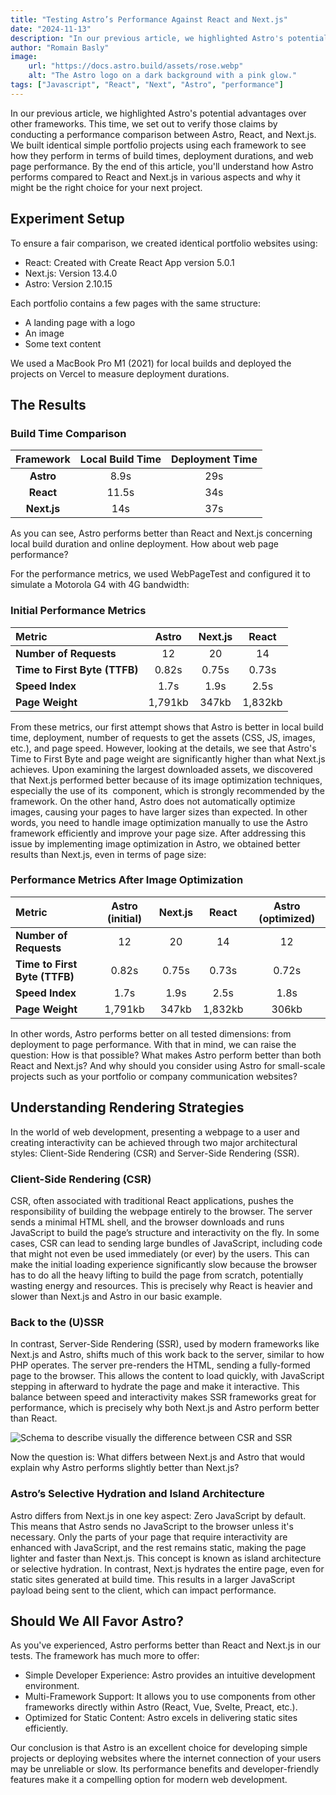```yaml
---
title: "Testing Astro’s Performance Against React and Next.js"
date: "2024-11-13"
description: "In our previous article, we highlighted Astro's potential advantages over other frameworks. This time, we set out to verify those claims by conducting a performance comparison between Astro, React, and Next.js. We built identical simple portfolio projects (more...)"
author: "Romain Basly"
image:
    url: "https://docs.astro.build/assets/rose.webp"
    alt: "The Astro logo on a dark background with a pink glow."
tags: ["Javascript", "React", "Next", "Astro", "performance"]
---
```


In our previous article, we highlighted Astro's potential advantages over other frameworks. This time, we set out to verify those claims by conducting a performance comparison between Astro, React, and Next.js. We built identical simple portfolio projects using each framework to see how they perform in terms of build times, deployment durations, and web page performance. By the end of this article, you'll understand how Astro performs compared to React and Next.js in various aspects and why it might be the right choice for your next project.

## Experiment Setup

To ensure a fair comparison, we created identical portfolio websites using:
* React: Created with Create React App version 5.0.1
* Next.js: Version 13.4.0
* Astro: Version 2.10.15

Each portfolio contains a few pages with the same structure:
* A landing page with a logo
* An image
* Some text content

We used a MacBook Pro M1 (2021) for local builds and deployed the projects on Vercel to measure deployment durations.

## The Results
### Build Time Comparison
| Framework    | Local Build Time   | Deployment Time   |
|:------------:|:------------------:|:-----------------:|
| **Astro**    | 8.9s               | 29s               |
| **React**    | 11.5s              | 34s               |
| **Next.js**  | 14s                | 37s               |

As you can see, Astro performs better than React and Next.js concerning local build duration and online deployment. How about web page performance?

For the performance metrics, we used WebPageTest and configured it to simulate a Motorola G4 with 4G bandwidth:

### Initial Performance Metrics

| Metric                       | Astro    | Next.js | React  | 
|:-----------------------------|:--------:|:-------:|:------:|
| **Number of Requests**       | 12       | 20      | 14     | 
| **Time to First Byte (TTFB)**| 0.82s    | 0.75s   | 0.73s  | 
| **Speed Index**              | 1.7s     | 1.9s    | 2.5s   | 
| **Page Weight**              | 1,791kb  | 347kb   | 1,832kb| 

From these metrics, our first attempt shows that Astro is better in local build time, deployment, number of requests to get the assets (CSS, JS, images, etc.), and page speed. However, looking at the details, we see that Astro's Time to First Byte and page weight are significantly higher than what Next.js achieves.
Upon examining the largest downloaded assets, we discovered that Next.js performed better because of its image optimization techniques, especially the use of its <Image /> component, which is strongly recommended by the framework. On the other hand, Astro does not automatically optimize images, causing your pages to have larger sizes than expected. In other words, you need to handle image optimization manually to use the Astro framework efficiently and improve your page size.
After addressing this issue by implementing image optimization in Astro, we obtained better results than Next.js, even in terms of page size:

### Performance Metrics After Image Optimization

| Metric                       | Astro (initial)    | Next.js | React  | Astro (optimized) |
|:-----------------------------|:------------------:|:-------:|:------:|:-----------------:|
| **Number of Requests**       | 12                 | 20      | 14     | 12                |
| **Time to First Byte (TTFB)**| 0.82s              | 0.75s   | 0.73s  | 0.72s             |
| **Speed Index**              | 1.7s               | 1.9s    | 2.5s   | 1.8s              |
| **Page Weight**              | 1,791kb            | 347kb   | 1,832kb| 306kb             |

In other words, Astro performs better on all tested dimensions: from deployment to page performance. With that in mind, we can raise the question: How is that possible? What makes Astro perform better than both React and Next.js? And why should you consider using Astro for small-scale projects such as your portfolio or company communication websites?

## Understanding Rendering Strategies

In the world of web development, presenting a webpage to a user and creating interactivity can be achieved through two major architectural styles: Client-Side Rendering (CSR) and Server-Side Rendering (SSR).

### Client-Side Rendering (CSR)

CSR, often associated with traditional React applications, pushes the responsibility of building the webpage entirely to the browser. The server sends a minimal HTML shell, and the browser downloads and runs JavaScript to build the page’s structure and interactivity on the fly.
In some cases, CSR can lead to sending large bundles of JavaScript, including code that might not even be used immediately (or ever) by the users. This can make the initial loading experience significantly slow because the browser has to do all the heavy lifting to build the page from scratch, potentially wasting energy and resources. This is precisely why React is heavier and slower than Next.js and Astro in our basic example.

### Back to the (U)SSR

In contrast, Server-Side Rendering (SSR), used by modern frameworks like Next.js and Astro, shifts much of this work back to the server, similar to how PHP operates. The server pre-renders the HTML, sending a fully-formed page to the browser. This allows the content to load quickly, with JavaScript stepping in afterward to hydrate the page and make it interactive.
This balance between speed and interactivity makes SSR frameworks great for performance, which is precisely why both Next.js and Astro perform better than React. 

![Schema to describe visually the difference between CSR and SSR](/Images/blog-posts/2/schema-csr-ssr.png)

Now the question is: What differs between Next.js and Astro that would explain why Astro performs slightly better than Next.js?

### Astro’s Selective Hydration and Island Architecture

Astro differs from Next.js in one key aspect: Zero JavaScript by default. This means that Astro sends no JavaScript to the browser unless it's necessary. Only the parts of your page that require interactivity are enhanced with JavaScript, and the rest remains static, making the page lighter and faster than Next.js. This concept is known as island architecture or selective hydration.
In contrast, Next.js hydrates the entire page, even for static sites generated at build time. This results in a larger JavaScript payload being sent to the client, which can impact performance.

## Should We All Favor Astro?

As you've experienced, Astro performs better than React and Next.js in our tests. The framework has much more to offer:
* Simple Developer Experience: Astro provides an intuitive development environment.
* Multi-Framework Support: It allows you to use components from other frameworks directly within Astro (React, Vue, Svelte, Preact, etc.).
* Optimized for Static Content: Astro excels in delivering static sites efficiently.

Our conclusion is that Astro is an excellent choice for developing simple projects or deploying websites where the internet connection of your users may be unreliable or slow. Its performance benefits and developer-friendly features make it a compelling option for modern web development.